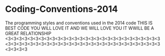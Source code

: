Coding-Conventions-2014
=======================

The programming styles and conventions used in the 2014 code
THIS IS BEST CODE YOU WILL LOVE IT AND WE WILL LOVE YOU IT WWILL BE A GREAT RELATIONSHIP <3<3<3<3<3<3<3<3<3<3<3<3<3<3<3<3<3<3<3<3<3<3<3<3<3<3<3<3<3<3<3<3<3<3<3<3<3<3<3<3<3<3<3<3<3<3<3<3<3<3<3<3<3<3<3<3<3<3<3<3
